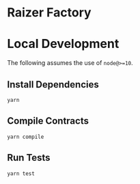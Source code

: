 # Raizer Factory

# Local Development

The following assumes the use of `node@>=10`.

## Install Dependencies

`yarn`

## Compile Contracts

`yarn compile`

## Run Tests

`yarn test`
